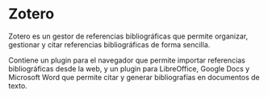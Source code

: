 # Zotero 

Zotero es un gestor de referencias bibliográficas que permite organizar, gestionar y citar referencias bibliográficas de forma sencilla.

Contiene un plugin para el navegador que permite importar referencias bibliográficas desde la web, y un plugin para LibreOffice, Google Docs y Microsoft Word que permite citar y generar bibliografías en documentos de texto.